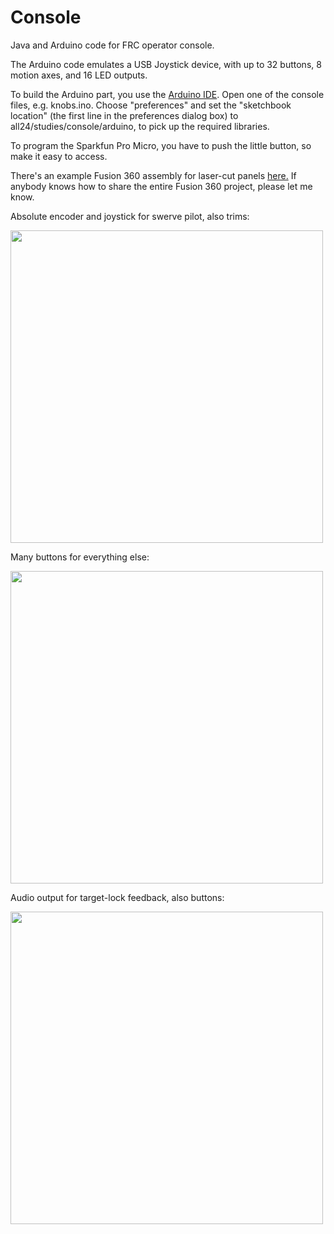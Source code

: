 # Console

Java and Arduino code for FRC operator console.

The Arduino code emulates a USB Joystick device, with up to
32 buttons, 8 motion axes, and 16 LED outputs.

To build the Arduino part, you use the [Arduino IDE](https://www.arduino.cc/en/software).
Open one of the console files, e.g. knobs.ino.
Choose "preferences" and set the "sketchbook location" (the first line in the preferences dialog box)
to all24/studies/console/arduino, to pick up the required libraries.

To program the Sparkfun Pro Micro, you have to push the little button, so make it easy to access.

There's an example Fusion 360 assembly for laser-cut panels [here.](https://a360.co/3Fu8oDa)
If anybody knows how to share the entire Fusion 360 project, please let me know.

Absolute encoder and joystick for swerve pilot, also trims:

<img src="pilot.jpg" width=500/>

Many buttons for everything else:

<img src="buttons.jpg" width=500/>

Audio output for target-lock feedback, also buttons:

<img src="autopilot.jpg" width=500/>

